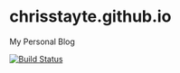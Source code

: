 # chrisstayte.github.io
My Personal Blog

[![Build Status](https://travis-ci.org/ChrisStayte/chrisstayte.github.io.svg?branch=master)](https://travis-ci.org/ChrisStayte/chrisstayte.github.io)
